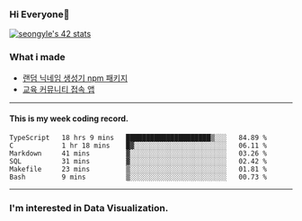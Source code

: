 ### Hi Everyone👋

[![seongyle's 42 stats](https://badge42.vercel.app/api/v2/cl260u6td000609l4p4inxynw/stats?cursusId=21&coalitionId=86)](https://github.com/JaeSeoKim/badge42)

### What i made

- [랜덤 닉네임 생성기 npm 패키지](https://www.npmjs.com/package/korean-random-names-generator)
- [교육 커뮤니티 접속 앱](https://github.com/YeonSeong-Lee/HufsLifeAcademy_app)

---

#### This is my week coding record.

<!--START_SECTION:waka-->

```text
TypeScript   18 hrs 9 mins   █████████████████████▒░░░   84.89 %
C            1 hr 18 mins    █▓░░░░░░░░░░░░░░░░░░░░░░░   06.11 %
Markdown     41 mins         ▓░░░░░░░░░░░░░░░░░░░░░░░░   03.26 %
SQL          31 mins         ▓░░░░░░░░░░░░░░░░░░░░░░░░   02.42 %
Makefile     23 mins         ▒░░░░░░░░░░░░░░░░░░░░░░░░   01.81 %
Bash         9 mins          ▒░░░░░░░░░░░░░░░░░░░░░░░░   00.73 %
```

<!--END_SECTION:waka-->
--- 

### I'm interested in Data Visualization.



<!--
**YeonSeong-Lee/YeonSeong-Lee** is a ✨ _special_ ✨ repository because its `README.md` (this file) appears on your GitHub profile.

Here are some ideas to get you started:

- 🔭 I’m currently working on ...
- 🌱 I’m currently learning ...
- 👯 I’m looking to collaborate on ...
- 🤔 I’m looking for help with ...
- 💬 Ask me about ...
- 📫 How to reach me: ...
- 😄 Pronouns: ...
- ⚡ Fun fact: ...
-->
